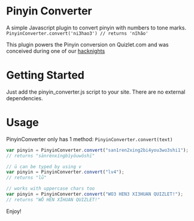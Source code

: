 Pinyin Converter
================

A simple Javascript plugin to convert pinyin with numbers to tone marks.  
`PinyinConverter.convert('ni3hao3') // returns 'nǐhǎo'`


This plugin powers the Pinyin conversion on Quizlet.com and was conceived during one of our 
[hacknights](http://quizlet.com/inside-quizlet/hacknight-better-mandarin-support-in-quizlet)

Getting Started
===============

Just add the pinyin_converter.js script to your site. There are no external dependencies.

Usage
=====

PinyinConverter only has 1 method: `PinyinConverter.convert(text)`

```js
var pinyin = PinyinConverter.convert("san1ren2xing2bi4you3wo3shi1");
// returns "sānrénxíngbìyǒuwǒshī"

// ü can be typed by using v
var pinyin = PinyinConverter.convert("lv4");
// returns "lǜ"

// works with uppercase chars too
var pinyin = PinyinConverter.convert("WO3 HEN3 XI3HUAN QUIZLET!");
// returns "WǑ HĚN XǏHUAN QUIZLET!"
```

Enjoy!
